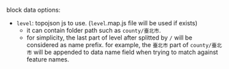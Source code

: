 block data options:

 - `level`: topojson js to use. (`level`.map.js file will be used if exists)
   - it can contain folder path such as `county/臺北市`.
   - for simplicity, the last part of level after splitted by `/` will be considered as name prefix.
     for example, the `臺北市` part of `county/臺北市` will be appended to data name field
     when trying to match against feature names.

